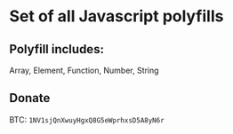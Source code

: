 # Set of all Javascript polyfills

## Polyfill includes:

Array, Element, Function, Number, String

## Donate

BTC: `1NV1sjQnXwuyHgxQ8G5eWprhxsD5A8yN6r`

